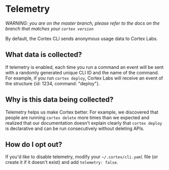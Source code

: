 # Telemetry

_WARNING: you are on the master branch, please refer to the docs on the branch that matches your `cortex version`_

By default, the Cortex CLI sends anonymous usage data to Cortex Labs.

## What data is collected?

If telemetry is enabled, each time you run a command an event will be sent with a randomly generated unique CLI ID and the name of the command. For example, if you run `cortex deploy`, Cortex Labs will receive an event of the structure {id: 1234, command: "deploy"}.

## Why is this data being collected?

Telemetry helps us make Cortex better. For example, we discovered that people are running `cortex delete` more times than we expected and realized that our documentation doesn't explain clearly that `cortex deploy` is declarative and can be run consecutively without deleting APIs.

## How do I opt out?

If you'd like to disable telemetry, modify your `~/.cortex/cli.yaml` file (or create it if it doesn't exist) and add `telemetry: false`.
